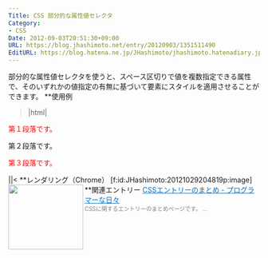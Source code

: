 ```yaml
---
Title: CSS 部分的な属性値セレクタ
Category:
- CSS
Date: 2012-09-03T20:51:30+09:00
URL: https://blog.jhashimoto.net/entry/20120903/1351511490
EditURL: https://blog.hatena.ne.jp/JHashimoto/jhashimoto.hatenadiary.jp/atom/entry/12921228815717255821
---
```


部分的な属性値セレクタを使うと、スペース区切りで値を複数指定できる属性で、そのいずれかの値指定の有無に基づいて要素にスタイルを適用させることができます。
**使用例
>|html|
<!DOCTYPE html>
<html lang="ja">
<head>
<title>Hello! CSS</title>
<meta charset="UTF-8">
<style>
[class~="notification"] {    /* class:notificationが指定された要素 */
    color:  red;
}
</style>
</head>
<body>
<p class="notification emphasis">第１段落です。</p>
<p class="emphasis">第２段落です。</p>
<p class="notification">第３段落です。</p>
</body>
</html>
||<
**レンダリング（Chrome）
[f:id:JHashimoto:20121029204819p:image]
**関連エントリー
<a href="http://d.hatena.ne.jp/JHashimoto/20121023/1350990421" target="_blank" rel="nofollow"><img class="alignleft" align="left" border="0" src="http://capture.heartrails.com/150x130/shadow?http://d.hatena.ne.jp/JHashimoto/20121023/1350990421" alt="" width="150" height="130" /></a><a style="color:#0070C5;" href="http://d.hatena.ne.jp/JHashimoto/20121023/1350990421" target="_blank" rel="nofollow">CSSエントリーのまとめ - プログラマーな日々</a><a href="http://b.hatena.ne.jp/entry/http://d.hatena.ne.jp/JHashimoto/20121023/1350990421" target="_blank"><img border="0" src="http://b.hatena.ne.jp/entry/image/http://d.hatena.ne.jp/JHashimoto/20121023/1350990421" alt="" /></a><br><span style="color: #808080;font-size: 80%;">CSSに関するエントリーのまとめページです。 ...</span><br style="clear:both;" />
